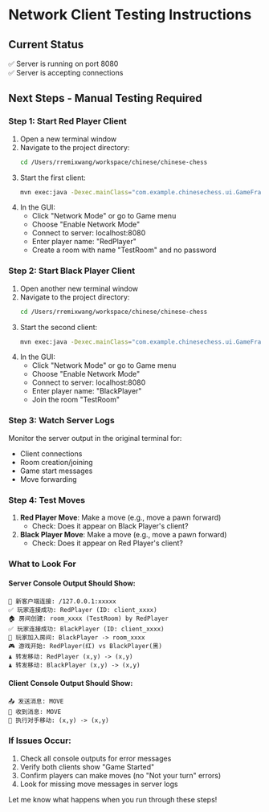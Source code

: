 # Network Client Testing Instructions

## Current Status
✅ Server is running on port 8080  
✅ Server is accepting connections

## Next Steps - Manual Testing Required

### Step 1: Start Red Player Client
1. Open a new terminal window
2. Navigate to the project directory:
   ```bash
   cd /Users/rremixwang/workspace/chinese/chinese-chess
   ```
3. Start the first client:
   ```bash
   mvn exec:java -Dexec.mainClass="com.example.chinesechess.ui.GameFrame"
   ```
4. In the GUI:
   - Click "Network Mode" or go to Game menu
   - Choose "Enable Network Mode"
   - Connect to server: localhost:8080
   - Enter player name: "RedPlayer"
   - Create a room with name "TestRoom" and no password

### Step 2: Start Black Player Client  
1. Open another new terminal window
2. Navigate to the project directory:
   ```bash
   cd /Users/rremixwang/workspace/chinese/chinese-chess
   ```
3. Start the second client:
   ```bash
   mvn exec:java -Dexec.mainClass="com.example.chinesechess.ui.GameFrame"
   ```
4. In the GUI:
   - Click "Network Mode" or go to Game menu
   - Choose "Enable Network Mode"  
   - Connect to server: localhost:8080
   - Enter player name: "BlackPlayer"
   - Join the room "TestRoom"

### Step 3: Watch Server Logs
Monitor the server output in the original terminal for:
- Client connections
- Room creation/joining
- Game start messages
- Move forwarding

### Step 4: Test Moves
1. **Red Player Move**: Make a move (e.g., move a pawn forward)
   - Check: Does it appear on Black Player's client?
2. **Black Player Move**: Make a move (e.g., move a pawn forward)  
   - Check: Does it appear on Red Player's client?

### What to Look For

#### Server Console Output Should Show:
```
🔗 新客户端连接: /127.0.0.1:xxxxx
✅ 玩家连接成功: RedPlayer (ID: client_xxxx)
🏠 房间创建: room_xxxx (TestRoom) by RedPlayer
✅ 玩家连接成功: BlackPlayer (ID: client_xxxx)  
🚪 玩家加入房间: BlackPlayer -> room_xxxx
🎮 游戏开始: RedPlayer(红) vs BlackPlayer(黑)
♟️ 转发移动: RedPlayer (x,y) -> (x,y)
♟️ 转发移动: BlackPlayer (x,y) -> (x,y)
```

#### Client Console Output Should Show:
```
📤 发送消息: MOVE
📨 收到消息: MOVE
🔄 执行对手移动: (x,y) -> (x,y)
```

### If Issues Occur:
1. Check all console outputs for error messages
2. Verify both clients show "Game Started" 
3. Confirm players can make moves (no "Not your turn" errors)
4. Look for missing move messages in server logs

Let me know what happens when you run through these steps!
